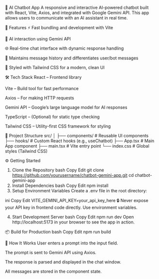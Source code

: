 💬 AI Chatbot App
A responsive and interactive AI-powered chatbot built with React, Vite, Axios, and integrated with Google Gemini API. This app allows users to communicate with an AI assistant in real time.

🚀 Features
⚡ Fast bundling and development with Vite

🤖 AI interaction using Gemini API

🌐 Real-time chat interface with dynamic response handling

🧠 Maintains message history and differentiates user/bot messages

🎨 Styled with Tailwind CSS for a modern, clean UI

🛠️ Tech Stack
React – Frontend library

Vite – Build tool for fast performance

Axios – For making HTTP requests

Gemini API – Google’s large language model for AI responses

TypeScript – (Optional) for static type checking

Tailwind CSS – Utility-first CSS framework for styling



📁 Project Structure
src/
│
├── components/         # Reusable UI components
├── hooks/              # Custom React hooks (e.g., useChatbot)
├── App.tsx             # Main App component
├── main.tsx            # Vite entry point
└── index.css           # Global styles (Tailwind CSS)



⚙️ Getting Started
1. Clone the Repository
bash
Copy
Edit
git clone https://github.com/yourusername/chatbot-gemini-app.git
cd chatbot-gemini-app
2. Install Dependencies
bash
Copy
Edit
npm install
3. Setup Environment Variables
Create a .env file in the root directory:

ini
Copy
Edit
VITE_GEMINI_API_KEY=your_api_key_here
🔒 Never expose your API key in frontend code directly. Use environment variables.

4. Start Development Server
bash
Copy
Edit
npm run dev
Open http://localhost:5173 in your browser to see the app in action.

📦 Build for Production
bash
Copy
Edit
npm run build


🧠 How It Works
User enters a prompt into the input field.

The prompt is sent to Gemini API using Axios.

The response is parsed and displayed in the chat window.

All messages are stored in the component state.
